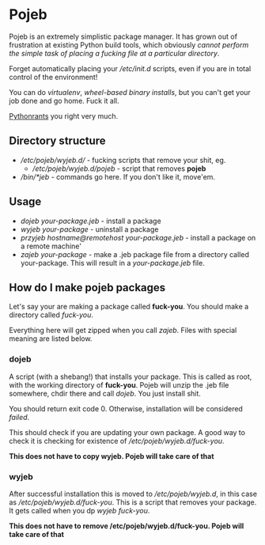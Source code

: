 # Pojeb

Pojeb is an extremely simplistic package manager. It has grown out of 
frustration at existing Python build tools, which obviously _cannot perform
the simple task of placing a fucking file at a particular directory_.

Forget automatically placing your _/etc/init.d_ scripts, even if you
are in total control of the environment!

You can do _virtualenv_, _wheel-based binary installs_, but you 
can't get your job done and go home. Fuck it all.

[Pythonrants](https://pythonrants.wordpress.com/) you right very much.

## Directory structure

* _/etc/pojeb/wyjeb.d/_ - fucking scripts that remove your shit, eg.
  * _/etc/pojeb/wyjeb.d/pojeb_ - script that removes **pojeb**
* _/bin/\*jeb_ - commands go here. If you don't like it, move'em. 

## Usage

* _dojeb your-package.jeb_ - install a package
* _wyjeb your-package_ - uninstall a package
* _przyjeb hostname@remotehost your-package.jeb_ - install a package on
  a remote machine'
* _zajeb your-package_ - make a .jeb package file from a directory 
  called your-package. This will result in a _your-package.jeb_ file.

  
## How do I make pojeb packages

Let's say your are making a package called **fuck-you**. You should
make a directory called _fuck-you_. 

Everything here will get zipped when you call _zajeb_. Files with
special meaning are listed below.

### dojeb

A script (with a shebang!) that installs your package. This is called
as root, with the working directory of **fuck-you**. Pojeb will unzip
the .jeb file somewhere, chdir there and call _dojeb_. You just install
shit.

You should return exit code 0. Otherwise, installation will be
considered _failed_.

This should check if you are updating your own package. A good
way to check it is checking for existence of 
_/etc/pojeb/wyjeb.d/fuck-you_. 


**This does not have to copy wyjeb. Pojeb will take care of that**

### wyjeb

After successful installation this is moved to _/etc/pojeb/wyjeb.d_, 
in this case as _/etc/pojeb/wyjeb.d/fuck-you_.
This is a script that removes your package. It gets called when you dp
_wyjeb fuck-you_. 

**This does not have to remove /etc/pojeb/wyjeb.d/fuck-you. Pojeb
will take care of that**

